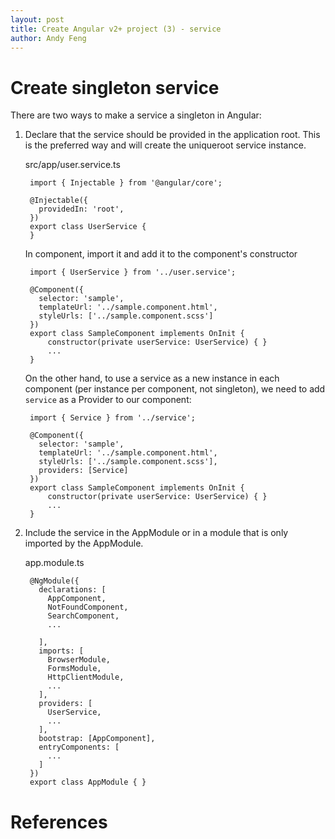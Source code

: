 ```yaml
---
layout: post
title: Create Angular v2+ project (3) - service
author: Andy Feng
---
```


# Create singleton service #
There are two ways to make a service a singleton in Angular:

1. Declare that the service should be provided in the application root. This is the preferred way and will create the uniqueroot service instance.

	src/app/user.service.ts

		import { Injectable } from '@angular/core';
		
		@Injectable({
		  providedIn: 'root',
		})
		export class UserService {
		}

	In component, import it and add it to the component's constructor

		import { UserService } from '../user.service';
		
		@Component({
		  selector: 'sample',
		  templateUrl: '../sample.component.html',
		  styleUrls: ['../sample.component.scss']
		})
		export class SampleComponent implements OnInit {		
			constructor(private userService: UserService) { }
			...
		}

	On the other hand, to use a service as a new instance in each component (per instance per component, not singleton), we need to add `service` as a Provider to our component:

		import { Service } from '../service';
		
		@Component({
		  selector: 'sample',
		  templateUrl: '../sample.component.html',
		  styleUrls: ['../sample.component.scss'],
		  providers: [Service]
		})
		export class SampleComponent implements OnInit {		
			constructor(private userService: UserService) { }
			...
		}

1. Include the service in the AppModule or in a module that is only imported by the AppModule.

	app.module.ts

		@NgModule({
		  declarations: [
		    AppComponent,
		    NotFoundComponent,
		    SearchComponent,
		    ...
		    
		  ],
		  imports: [
		    BrowserModule,
		    FormsModule,
		    HttpClientModule,
		    ...
		  ],
		  providers: [
		    UserService,
			...
		  ],
		  bootstrap: [AppComponent],
		  entryComponents: [
		    ...
		  ]
		})
		export class AppModule { }

# References #

